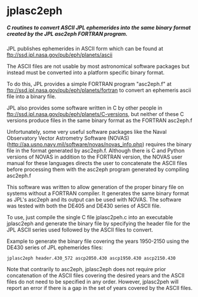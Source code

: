 # jplasc2eph
##### C routines to convert ASCII JPL ephemerides into the same binary format created by the JPL asc2eph FORTRAN program.

JPL publishes ephemerides in ASCII form which can be found at ftp://ssd.jpl.nasa.gov/pub/eph/planets/ascii

The ASCII files are not usable by most astronomical software packages but instead must be converted into a platform specific binary format. 

To do this, JPL provides a simple FORTRAN program "asc2eph.f" at ftp://ssd.jpl.nasa.gov/pub/eph/planets/fortran to convert an ephemeris ascii file into a binary file. 

JPL also provides some software written in C by other people in ftp://ssd.jpl.nasa.gov/pub/eph/planets/C-versions, but neither of these C versions produce files in the same binary format as the FORTRAN asc2eph.f

Unfortunately, some very useful software packages like the Naval Observatory Vector Astrometry Software (NOVAS) (http://aa.usno.navy.mil/software/novas/novas_info.php) requires the binary file in the format generated by asc2eph.f. Although there is C and Python versions of NOVAS in addition to the FORTRAN version, the NOVAS user manual for these languages directs the user to concatenate the ASCII files before processing them with the asc2eph program generated by compiling asc2eph.f

This software was written to allow generation of the proper binary file on systems without a FORTRAN compiler. It generates the same binary format as JPL's asc2eph and its output can be used with NOVAS. The software was tested with both the DE405 and DE430 series of ASCII file.

To use, just compile the single C file jplasc2peh.c into an executable jplasc2eph and generate the binary file by specifying the header file for the JPL ASCII series used followed by the ASCII files to convert.

Example to generate the binary file covering the years 1950-2150 using the DE430 series of JPL ephemerides files:

`jplasc2eph header.430_572 ascp2050.430 ascp1950.430 ascp2150.430`

Note that contrarily to asc2eph, jplasc2eph does not require prior concatenation of the ASCII files covering the desired years and the ASCII files do not need to be specified in any order. However, jplasc2peh will report an error if there is a gap in the set of years covered by the ASCII files. 



